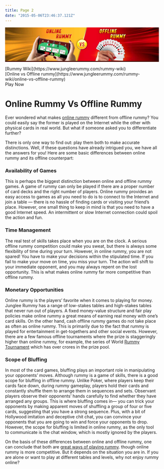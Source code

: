 ```yaml
---
title: Page 2
date: "2015-05-06T23:46:37.121Z"
---
```


<div id="container" class="new-design-cont clearfix">

<div class="static-banner-hlder" style="background:#450e07 !important;">

![Online Rummy Vs Offline Rummy](./Online-Rummy-Vs-Offline-Rummy-1.jpg)

</div>

<div class="breadcrumb-bar">

<div class="breadcrumb-bar-sub" id="breadcrumbBar">

<div>[Rummy Wiki](https://www.jungleerummy.com/rummy-wiki)</div>

<div>[Online vs Offline rummy](https://www.jungleerummy.com/rummy-wiki/online-vs-offline-rummy)</div>

<div id="breadcrumb_cta"><span class="breadcrum_cta_button breadcrum_cta1" onclick="window.location = 'client/lobby'" id="play_now_cta_bc">Play Now</span></div>

</div>

</div>

<div class="wrapper">

<div class="page-text clearfix">

<div id="poker_txt_bg">

# Online Rummy Vs Offline Rummy

<div class="mobile-rummy-cont cont-section">

Ever wondered what makes [online rummy](https://www.jungleerummy.com/) different from offline rummy? You could easily say the former is played on the Internet while the other with physical cards in real world. But what if someone asked you to differentiate further?

There is only one way to find out: play them both to make accurate distinctions. Well, if these questions have already intrigued you, we have all the answers for you! Here are some basic differences between online rummy and its offline counterpart:

### **Availability of Games**

This is perhaps the biggest distinction between online and offline rummy games. A game of rummy can only be played if there are a proper number of card decks and the right number of players. Online rummy provides an easy access to games as all you need to do is to connect to the Internet and join a table — there is no hassle of finding cards or visiting your friend’s place. However, one small thing to keep in mind is that you need to have a good Internet speed. An intermittent or slow Internet connection could spoil the action and fun.

### **Time Management**

The real test of skills takes place when you are on the clock. A serious offline rummy competition could make you sweat, but there is always some flexibility of time during your turn. However, in online rummy, you are not spared! You have to make your decisions within the stipulated time. If you fail to make your move on time, you miss your turn. The action will shift to your immediate opponent, and you may always repent on the lost opportunity. This is what makes online rummy far more competitive than offline rummy.

### **Monetary Opportunities**

Online rummy is the players’ favorite when it comes to playing for money. Junglee Rummy has a range of low-stakes tables and high-stakes tables that never run out of players. A fixed money-value structure and fair play policies make online rummy a great means of earning real money with one’s card skills. On the other hand, cash offline rummy games do not take place as often as online rummy. This is primarily due to the fact that rummy is played for entertainment in get-togethers and other social events. However, there are a few famous offline tournaments where the prize is staggeringly higher than online rummy, for example, the series of World [Rummy Tournament](https://www.jungleerummy.com/) which has over crores in the prize pool.

### **Scope of Bluffing**

In most of the card games, bluffing plays an important role in manipulating your opponents’ moves. Although rummy is a game of skills, there is a good scope for bluffing in offline rummy. Unlike Poker, where players keep their cards face down, during rummy gameplay, players hold their cards and constantly shuffle them to arrange them in sequences and sets. Observant players observe their opponents’ hands carefully to find whether they have arranged any groups. This is where bluffing comes in— you can trick your opponents by making apparent moves of shuffling a group of four or five cards, suggesting that you have a strong sequence. Plus, with a bit of Hollywood imitation and deceptive chit chat, you can convince your opponents that you are going to win and force your opponents to drop. However, the scope for bluffing is limited in online rummy, as the only tool to communicate is the chat window, which is mostly ignored by the players.

On the basis of these differences between online and offline rummy, one can conclude that both are [great ways of playing rummy](https://www.jungleerummy.com/how-to-play-rummy). though online rummy is more competitive. But it depends on the situation you are in. If you are alone or want to play at different tables and levels, why not enjoy rummy online?

</div>

</div>

</div>

</div>

</div>
